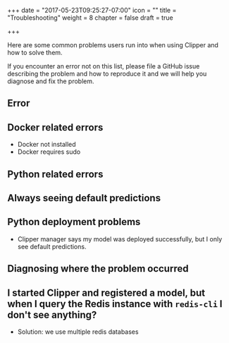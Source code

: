 +++
date = "2017-05-23T09:25:27-07:00"
icon = ""
title = "Troubleshooting"
weight = 8
chapter = false
draft = true

+++

Here are some common problems users run into when using Clipper and how to solve them.

If you encounter an error not on this list, please file a GitHub issue describing
the problem and how to reproduce it and we will help you diagnose and fix the problem.

## Error


## Docker related errors

+ Docker not installed
+ Docker requires sudo

## Python related errors


## Always seeing default predictions

## Python deployment problems

+ Clipper manager says my model was deployed successfully, but I only see default predictions.



## Diagnosing where the problem occurred


## I started Clipper and registered a model, but when I query the Redis instance with `redis-cli` I don't see anything?

+ Solution: we use multiple redis databases
